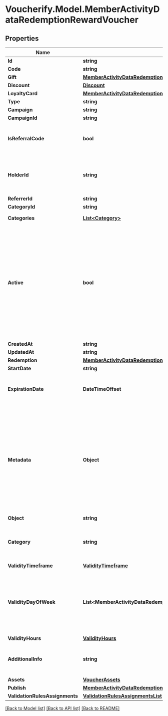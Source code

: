 # Voucherify.Model.MemberActivityDataRedemptionRewardVoucher

## Properties

Name | Type | Description | Notes
------------ | ------------- | ------------- | -------------
**Id** | **string** |  | [optional] 
**Code** | **string** |  | [optional] 
**Gift** | [**MemberActivityDataRedemptionRewardVoucherGift**](MemberActivityDataRedemptionRewardVoucherGift.md) |  | [optional] 
**Discount** | [**Discount**](Discount.md) |  | [optional] 
**LoyaltyCard** | [**MemberActivityDataRedemptionRewardVoucherLoyaltyCard**](MemberActivityDataRedemptionRewardVoucherLoyaltyCard.md) |  | [optional] 
**Type** | **string** |  | [optional] 
**Campaign** | **string** |  | [optional] 
**CampaignId** | **string** |  | [optional] 
**IsReferralCode** | **bool** | Flag indicating whether this voucher is a referral code; &#x60;true&#x60; for campaign type &#x60;REFERRAL_PROGRAM&#x60;. | [optional] 
**HolderId** | **string** | Unique customer identifier of the redeemable holder. It equals to the customer ID assigned by Voucherify. | [optional] 
**ReferrerId** | **string** |  | [optional] 
**CategoryId** | **string** |  | [optional] 
**Categories** | [**List&lt;Category&gt;**](Category.md) | Contains details about the category. | [optional] 
**Active** | **bool** | Shows whether the voucher is on or off. &#x60;true&#x60; indicates an *active* voucher and &#x60;false&#x60; indicates an *inactive* voucher. and A flag to toggle the voucher on or off. You can disable a voucher even though it&#39;s within the active period defined by the &#x60;start_date&#x60; and &#x60;expiration_date&#x60;.    - &#x60;true&#x60; indicates an *active* voucher - &#x60;false&#x60; indicates an *inactive* voucher | [optional] 
**CreatedAt** | **string** |  | [optional] 
**UpdatedAt** | **string** |  | [optional] 
**Redemption** | [**MemberActivityDataRedemptionRewardVoucherRedemption**](MemberActivityDataRedemptionRewardVoucherRedemption.md) |  | [optional] 
**StartDate** | **string** |  | [optional] 
**ExpirationDate** | **DateTimeOffset** | Expiration timestamp defines when the code expires in ISO 8601 format.  Voucher is *inactive after* this date. | [optional] 
**Metadata** | **Object** | A set of custom key/value pairs that you can attach to a voucher. The metadata object stores all custom attributes assigned to the voucher. and The metadata object stores all custom attributes assigned to the code. A set of key/value pairs that you can attach to a voucher object. It can be useful for storing additional information about the voucher in a structured format. | [optional] 
**Object** | **string** |  | [optional] 
**Category** | **string** | Tag defining the category that this voucher belongs to. Useful when listing vouchers using the List Vouchers endpoint. | [optional] 
**ValidityTimeframe** | [**ValidityTimeframe**](ValidityTimeframe.md) |  | [optional] 
**ValidityDayOfWeek** | **List&lt;MemberActivityDataRedemptionRewardVoucher.ValidityDayOfWeekEnum&gt;** | Integer array corresponding to the particular days of the week in which the voucher is valid.  - &#x60;0&#x60; Sunday - &#x60;1&#x60; Monday - &#x60;2&#x60; Tuesday - &#x60;3&#x60; Wednesday - &#x60;4&#x60; Thursday - &#x60;5&#x60; Friday - &#x60;6&#x60; Saturday | [optional] 
**ValidityHours** | [**ValidityHours**](ValidityHours.md) |  | [optional] 
**AdditionalInfo** | **string** | An optional field to keep any extra textual information about the code such as a code description and details. | [optional] 
**Assets** | [**VoucherAssets**](VoucherAssets.md) |  | [optional] 
**Publish** | [**MemberActivityDataRedemptionRewardVoucherPublish**](MemberActivityDataRedemptionRewardVoucherPublish.md) |  | [optional] 
**ValidationRulesAssignments** | [**ValidationRulesAssignmentsList**](ValidationRulesAssignmentsList.md) |  | [optional] 

[[Back to Model list]](../../README.md#documentation-for-models) [[Back to API list]](../../README.md#documentation-for-api-endpoints) [[Back to README]](../../README.md)


